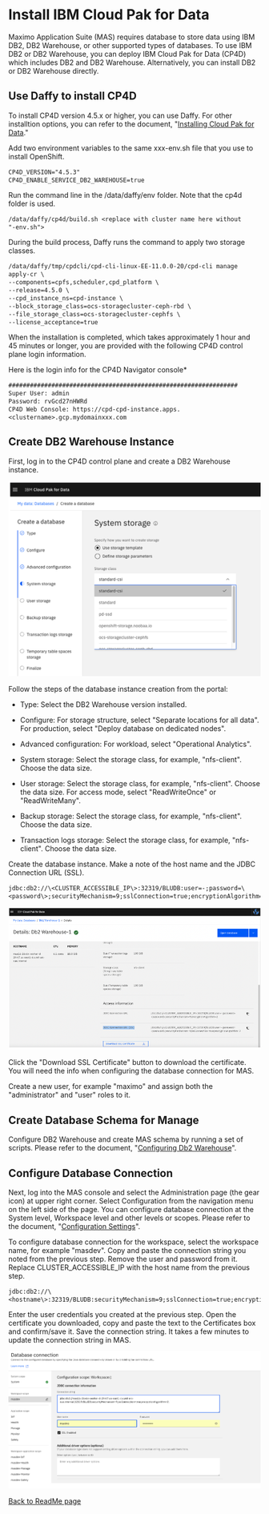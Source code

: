 # Install IBM Cloud Pak for Data

Maximo Application Suite (MAS) requires database to store data using IBM
DB2, DB2 Warehouse, or other supported types of databases. To use IBM DB2 or DB2
Warehouse, you can deploy IBM
Cloud Pak for Data (CP4D) which includes DB2 and DB2 Warehouse. Alternatively, 
you can install DB2 or DB2 Warehouse directly.

## Use Daffy to install CP4D

To install CP4D version 4.5.x or higher, you can use Daffy. For other installtion options, you can refer to the document,
"[Installing Cloud Pak for
Data](https://www.ibm.com/docs/en/cloud-paks/cp-data/4.5.x?topic=installing)."

Add two environment variables to the same xxx-env.sh file that you use to install OpenShift.

```
CP4D_VERSION="4.5.3"
CP4D_ENABLE_SERVICE_DB2_WAREHOUSE=true
```

Run the command line in the /data/daffy/env folder. Note that the cp4d
folder is used.

```
/data/daffy/cp4d/build.sh <replace with cluster name here without
"-env.sh">
```

During the build process, Daffy runs the command to apply two storage
classes.

```
/data/daffy/tmp/cpdcli/cpd-cli-linux-EE-11.0.0-20/cpd-cli manage apply-cr \
--components=cpfs,scheduler,cpd_platform \
--release=4.5.0 \
--cpd_instance_ns=cpd-instance \
--block_storage_class=ocs-storagecluster-ceph-rbd \
--file_storage_class=ocs-storagecluster-cephfs \
--license_acceptance=true
```

When the installation is completed, which takes approximately 1 hour and
45 minutes or longer, you are provided with the following CP4D control
plane login information.

Here is the login info for the CP4D Navigator console*

```
################################################################
Super User: admin
Password: rvGcd27nHWRd
CP4D Web Console: https://cpd-cpd-instance.apps.<clustername>.gcp.mydomainxxx.com   
```

## Create DB2 Warehouse Instance

First, log in to the CP4D control plane and create a DB2 Warehouse
instance.

![Create DB2 Warehouse](../media/create-db2wh.png)

Follow the steps of the database instance creation from the portal:

-   Type: Select the DB2 Warehouse version installed.

-   Configure: For storage structure, select "Separate locations for all
    data". For production, select "Deploy database on dedicated nodes".

-   Advanced configuration: For workload, select "Operational
    Analytics".

-   System storage: Select the storage class, for example, "nfs-client".
    Choose the data size.

-   User storage: Select the storage class, for example, "nfs-client".
    Choose the data size. For access mode, select "ReadWriteOnce" or
    "ReadWriteMany".

-   Backup storage: Select the storage class, for example, "nfs-client".
    Choose the data size.

-   Transaction logs storage: Select the storage class, for example,
    "nfs-client". Choose the data size.

Create the database instance. Make a note of the host name and the JDBC
Connection URL (SSL).

```
jdbc:db2://\<CLUSTER_ACCESSIBLE_IP\>:32319/BLUDB:user=-;password=\<password\>;securityMechanism=9;sslConnection=true;encryptionAlgorithm=2
```

![DB2 Warehouse Details](../media/db2wh-details.png)

Click the "Download SSL Certificate" button to download the certificate.
You will need the info when configuring the database connection for MAS.

Create a new user, for example "maximo" and assign both the
"administrator" and "user" roles to it.

## Create Database Schema for Manage

Configure DB2 Warehouse and create MAS schema by running a set of
scripts. Please refer to the document, "[Configuring Db2
Warehouse](https://www.ibm.com/docs/en/maximo-manage/continuous-delivery?topic=deployment-configuring-db2-warehouse)".

## Configure Database Connection

Next, log into the MAS console and select the Administration page (the
gear icon) at upper right corner. Select Configuration from the
navigation menu on the left side of the page. You can configure database
connection at the System level, Workspace level and other levels or
scopes. Please refer to the document, "[Configuration
Settings](https://www.ibm.com/docs/en/mas85/8.5.0?topic=administering-configuring-suite)".

To configure database connection for the workspace, select the workspace
name, for example "masdev". Copy and paste the connection string you
noted from the previous step. Remove the user and password from it.
Replace CLUSTER_ACCESSIBLE_IP with the host name from the previous step.

```
jdbc:db2://\<hostname\>:32319/BLUDB:securityMechanism=9;sslConnection=true;encryptionAlgorithm=2;
```

Enter the user credentials you created at the previous step. Open the
certificate you downloaded, copy and paste the text to the Certificates
box and confirm/save it. Save the connection string. It takes a few
minutes to update the connection string in MAS.

![Database Connection](../media/database-connection.png)


[Back to ReadMe page](../README.md)